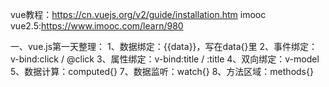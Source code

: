vue教程：https://cn.vuejs.org/v2/guide/installation.htm
imooc vue2.5:https://www.imooc.com/learn/980

一、vue.js第一天整理：
1、数据绑定：{{data}}，写在data{}里
2、事件绑定：v-bind:click   /     @click
3、属性绑定：v-bind:title   /     :title
4、双向绑定：v-model
5、数据计算：computed{}
7、数据监听：watch{}
8、方法区域：methods{}